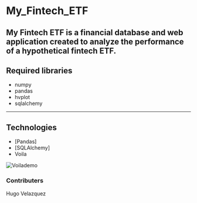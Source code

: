 # My_Fintech_ETF
My Fintech ETF is a financial database and web application created to analyze the performance of a hypothetical fintech ETF.
---
## Required libraries
* numpy 
* pandas
* hvplot
* sqlalchemy
---
## Technologies

* [Pandas]
* [SQLAlchemy]
* Voila

![Voilademo](https://github.com/[HugoWLA]/[My_Fintech_ETF]/blob/[branch]/image.jpg?raw=true)



### Contributers
Hugo Velazquez 












